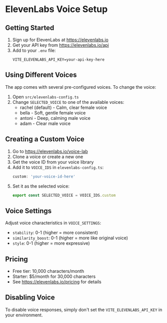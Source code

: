 # ElevenLabs Voice Setup

## Getting Started

1. Sign up for ElevenLabs at https://elevenlabs.io
2. Get your API key from https://elevenlabs.io/api
3. Add to your `.env` file:
   ```
   VITE_ELEVENLABS_API_KEY=your-api-key-here
   ```

## Using Different Voices

The app comes with several pre-configured voices. To change the voice:

1. Open `src/elevenlabs-config.ts`
2. Change `SELECTED_VOICE` to one of the available voices:
   - rachel (default) - Calm, clear female voice
   - bella - Soft, gentle female voice
   - antoni - Deep, calming male voice
   - adam - Clear male voice

## Creating a Custom Voice

1. Go to https://elevenlabs.io/voice-lab
2. Clone a voice or create a new one
3. Get the voice ID from your voice library
4. Add it to `VOICE_IDS` in `elevenlabs-config.ts`:
   ```typescript
   custom: 'your-voice-id-here'
   ```
5. Set it as the selected voice:
   ```typescript
   export const SELECTED_VOICE = VOICE_IDS.custom
   ```

## Voice Settings

Adjust voice characteristics in `VOICE_SETTINGS`:
- `stability`: 0-1 (higher = more consistent)
- `similarity_boost`: 0-1 (higher = more like original voice)
- `style`: 0-1 (higher = more expressive)

## Pricing

- Free tier: 10,000 characters/month
- Starter: $5/month for 30,000 characters
- See https://elevenlabs.io/pricing for details

## Disabling Voice

To disable voice responses, simply don't set the `VITE_ELEVENLABS_API_KEY` in your environment.